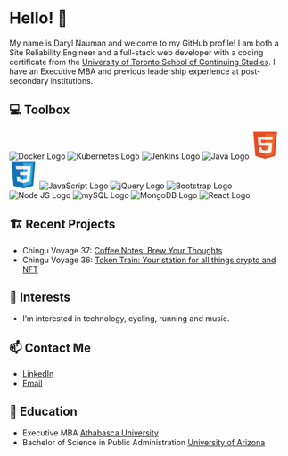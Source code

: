 # Hello! 👋

My name is Daryl Nauman and welcome to my GitHub profile! I am both a Site Reliability Engineer and a full-stack web developer with a coding certificate from the [University of Toronto School of Continuing Studies](https://bootcamp.learn.utoronto.ca/). I have an Executive MBA and previous leadership experience at post-secondary institutions. 

## 💻 Toolbox
<img src="https://cdn.worldvectorlogo.com/logos/docker.svg" alt="Docker Logo" width="50" height="50"/> <img src="https://cdn.worldvectorlogo.com/logos/kubernets.svg" alt="Kubernetes Logo" width="50" height="50"/> <img src="https://cdn.worldvectorlogo.com/logos/jenkins-1.svg" alt="Jenkins Logo" width="50" height="50"/>
<img src="https://cdn.worldvectorlogo.com/logos/java.svg" alt="Java Logo" width="50" height="50"/> <img src="https://raw.githubusercontent.com/devicons/devicon/7a4ca8aa871d6dca81691e018d31eed89cb70a76/icons/html5/html5-original.svg" alt="HTML5 Logo" width="50" height="50"/> <img src="https://raw.githubusercontent.com/devicons/devicon/7a4ca8aa871d6dca81691e018d31eed89cb70a76/icons/css3/css3-original.svg" alt="CSS3 Logo" width="50" height="50"/>   <img src="https://cdn.worldvectorlogo.com/logos/logo-javascript.svg" alt="JavaScript Logo" width="50" height="50"/> <img src="https://cdn.worldvectorlogo.com/logos/jquery-2.svg" alt="jQuery Logo" width="50" height="50"/> <img src="https://cdn.worldvectorlogo.com/logos/bootstrap-4.svg" alt="Bootstrap Logo" width="50" height="50"/> <img src="https://cdn.worldvectorlogo.com/logos/nodejs-icon.svg" alt="Node JS Logo" width="50" height="50"/> <img src="https://cdn.worldvectorlogo.com/logos/mysql-6.svg" alt="mySQL Logo" width="50" height="50"> <img src="https://cdn.worldvectorlogo.com/logos/mongodb-icon-1.svg" alt="MongoDB Logo" width="50" height="50"> <img src="https://cdn.worldvectorlogo.com/logos/react-2.svg" alt="React Logo" width="50" height="50"> 

## 🏗️ Recent Projects
- Chingu Voyage 37: [Coffee Notes: Brew Your Thoughts](https://coffeenotes.vercel.app/)
- Chingu Voyage 36: [Token Train: Your station for all things crypto and NFT](https://tokentrain.netlify.app/) 

## 👀 Interests 
-  I’m interested in technology, cycling, running and music.

## 📫 Contact Me 
 - [LinkedIn](https://www.linkedin.com/in/darylnauman/)
 - [Email](mailto:darylnauman@gmail.com)

## 📖 Education
- Executive MBA [Athabasca University](https://www.athabascau.ca/)
- Bachelor of Science in Public Administration [University of Arizona](http://www.arizona.edu)

<!---
darylnauman/darylnauman is a ✨ special ✨ repository because its `README.md` (this file) appears on your GitHub profile.
You can click the Preview link to take a look at your changes.

- 💞️ I’m looking to collaborate on ...

- ## 🌱 Current Learning & Projects
- Always learning!

--->

